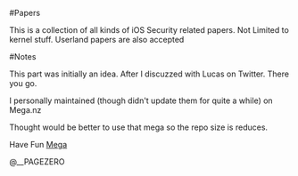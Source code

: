 #Papers

This is a collection of all kinds of iOS Security related papers. Not Limited to kernel stuff. Userland papers are also accepted

#Notes

This part was initially an idea. After I discuzzed with Lucas on Twitter. There you go.

I personally maintained (though didn't update them for quite a while) on Mega.nz

Thought would be better to use that mega so the repo size is reduces.

Have Fun
[Mega](https://mega.nz/#F!PsEXmKTJ!7H7se140fU8kRXKi_oaxvA)

@__PAGEZERO 
